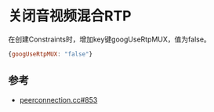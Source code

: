 # 关闭音视频混合RTP

在创建Constraints时，增加key键googUseRtpMUX，值为false。

``` javascript
{googUseRtpMUX: "false"}
```

## 参考

* [peerconnection.cc#853](https://chromium.googlesource.com/external/webrtc/+/master/webrtc/pc/peerconnection.cc#853)
